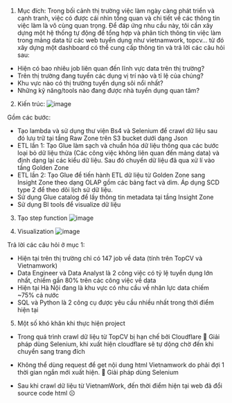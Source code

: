 1.	Mục đích:
Trong bối cảnh thị trường việc làm ngày càng phát triển và cạnh tranh, việc có được cái nhìn tổng quan và chi tiết về các thông tin việc làm là vô cùng quan trọng. Để đáp ứng nhu cầu này, tôi cần xây dựng một hệ thống tự động để tổng hợp và phân tích thông tin việc làm trong mảng data từ các web tuyển dụng như vietnamwork, topcv… từ đó xây dựng một dashboard có thể cung cấp thông tin và trả lời các câu hỏi sau:
-	Hiện có bao nhiêu job liên quan đến lĩnh vực data trên thị trường?
-	Trên thị trường đang tuyển các dụng vị trí nào và tỉ lệ của chúng?
-	Khu vực nào có thị trường tuyển dụng sôi nổi nhất?
-	Những kỹ năng/tools nào đang được nhà tuyển dụng quan tâm?
2.	Kiến trúc:
 ![image](https://github.com/user-attachments/assets/aad343c9-52d3-4da8-94cf-f76664daf2f3)

Gồm các bước:
-	Tạo lambda và sử dụng thư viện Bs4 và Selenium để crawl dữ liệu sau đó lưu trữ tại tầng Raw Zone trên S3 bucket dưới dạng Json
-	ETL lần 1: Tạo Glue làm sạch và chuẩn hóa dữ liệu thông qua các bước loại bỏ dữ liệu thừa (Các công việc không liên quan đến mảng data) và định dạng lại các kiểu dữ liệu. Sau đó chuyển dữ liệu đã qua xử lí vào tầng Golden Zone
-	ETL lần 2: Tạo Glue để tiến hành ETL dữ liệu từ Golden Zone sang Insight Zone theo dạng OLAP gồm các bảng fact và dim. Áp dụng SCD type 2 để theo dõi lịch sử dữ liệu.
-	Sử dụng Glue catalog để lấy thông tin metadata tại tầng Insight Zone
-	Sử dụng BI tools để visualize dữ liệu

3.	Tạo step function
	![image](https://github.com/user-attachments/assets/3ccea7e5-0731-483a-a375-78425c1136fb)

4.	Visualization
![image](https://github.com/user-attachments/assets/c22c798a-332d-4e87-835e-2b53f87d8cf9)

Trả lời các câu hỏi ở mục 1:
-	Hiện tại trên thị trường chỉ có 147 job về data (tính trên TopCV và Vietnamwork)
-	Data Engineer và Data Analyst là 2 công việc có tỷ lệ tuyển dụng lớn nhất, chiếm gần 80% trên các công việc về data
-	Hiện tại Hà Nội đang là khu vực có nhu cầu về nhân lực data chiếm ~75% cả nước
-	SQL và Python là 2 công cụ được yêu cầu nhiều nhất trong thời điểm hiện tại
5.	Một số khó khăn khi thực hiện project
-	Trong quá trình crawl dữ liệu từ TopCV bị hạn chế bởi Cloudflare 
 Giải pháp dùng Selenium, khi xuất hiện cloudflare sẽ tự dộng chờ đến khi chuyển sang trang đích

-	Không thể dùng request để get nội dung html Vietnamwork do phải đợi 1 thời gian ngắn mới xuất hiện. 
 Giải pháp dùng Selenium

-	Sau khi crawl dữ liệu từ VietnamWork, đến thời điểm hiện tại web đã đổi source code html ☹

